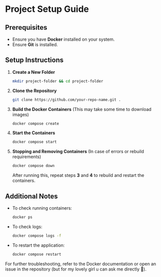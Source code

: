 # Project Setup Guide

## Prerequisites
- Ensure you have **Docker** installed on your system.
- Ensure **Git** is installed.

## Setup Instructions

1. **Create a New Folder**
   ```sh
   mkdir project-folder && cd project-folder
   ```

2. **Clone the Repository**
   ```sh
   git clone https://github.com/your-repo-name.git .
   ```

3. **Build the Docker Containers** (This may take some time to download images)
   ```sh
   docker compose create
   ```

4. **Start the Containers**
   ```sh
   docker compose start
   ```

5. **Stopping and Removing Containers** (In case of errors or rebuild requirements)
   ```sh
   docker compose down
   ```
   After running this, repeat steps **3** and **4** to rebuild and restart the containers.

## Additional Notes
- To check running containers:
  ```sh
  docker ps
  ```
- To check logs:
  ```sh
  docker compose logs -f
  ```
- To restart the application:
  ```sh
  docker compose restart
  ```

For further troubleshooting, refer to the Docker documentation or open an issue in the repository (but for my lovely girl u can ask me directly 🥰).


